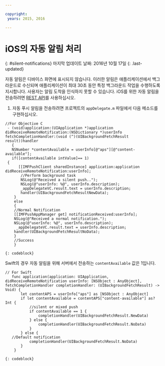 ```yaml
---

copyright:
 years: 2015, 2016

---
```


# iOS의 자동 알림 처리
{: #silent-notifications}
마지막 업데이트 날짜: 2016년 10월 17일
{: .last-updated}

자동 알림은 디바이스 화면에 표시되지 않습니다. 이러한 알림은 애플리케이션에서 백그라운드로 수신되며 애플리케이션이 최대 30초 동안 특정 백그라운드 작업을 수행하도록 지시합니다. 사용자는 알림 도착을 인식하지 못할 수 있습니다. iOS를 위한 자동 알림을 전송하려면 [REST API](https://mobile.{DomainName}/imfpush/)를 사용하십시오.    

1. 자동 푸시 알림을 전송하려면 프로젝트의 `appDelegate.m` 파일에서 다음 메소드를 구현하십시오.

```
//For Objective C
 - (void)application:(UIApplication *)application didReceiveRemoteNotification:(NSDictionary *)userInfo fetchCompletionHandler:(void (^)(UIBackgroundFetchResult result))handler
   {
   NSNumber *contentAvailable = userInfo[@"aps"][@"content-available"];
   if([contentAvailable intValue]== 1)
 {
      [[IMFPushClient sharedInstance] application:application didReceiveRemoteNotification:userInfo];
       //Perform background task
       NSLog(@"Received a silent push..");
       NSLog(@"userInfo: %@", userInfo.description);
       _appDelegateVC.result.text = userInfo.description;
       handler(UIBackgroundFetchResultNewData);
    }
    else
	{
    //Normal Notification
    [[IMFPushAppManager get] notificationReceived:userInfo];
    NSLog(@"Received a normal notification.");
    NSLog(@"userInfo: %@", userInfo.description);
     _appDelegateVC.result.text = userInfo.description;
    handler(UIBackgroundFetchResultNoData);
    }
    //Success
    }
```
    {: codeblock}

Swift의 경우 자동 알림을 위해 서버에서 전송하는 `contentAvailable` 값은 1입니다. 
```
// For Swift
   func application(application: UIApplication, didReceiveRemoteNotification userInfo: [NSObject : AnyObject], fetchCompletionHandler completionHandler: (UIBackgroundFetchResult) -> Void) {
       let contentAPS = userInfo["aps"] as [NSObject : AnyObject]
       if let contentAvailable = contentAPS["content-available"] as? Int {
           //silent or mixed push
           if contentAvailable == 1 {
               completionHandler(UIBackgroundFetchResult.NewData)
           } else {
               completionHandler(UIBackgroundFetchResult.NoData)
           }
       } else {
   //Default notification
           completionHandler(UIBackgroundFetchResult.NoData)
       }
    }
```
	{: codeblock}

